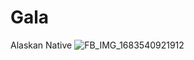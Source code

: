 # Gala
Alaskan Native 
![FB_IMG_1683540921912](https://github.com/Nukaluaq/Gala/assets/146778672/ea1cd6c5-a2ef-42d9-9936-bc23c6c46a22)
